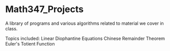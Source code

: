 # Math347_Projects
A library of programs and various algorithms related to material we cover in class. 

Topics included:
  Linear Diophantine Equations
  Chinese Remainder Theorem
  Euler's Totient Function
